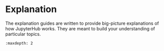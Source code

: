 # Explanation

The explanation guides are written to provide big-picture explanations of how JupyterHub works. They are meant to build your understanding of particular topics.

```{toctree}
:maxdepth: 2

```
